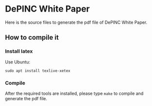 # DePINC White Paper

Here is the source files to generate the pdf file of DePINC White Paper.

## How to compile it

### Install latex

Use Ubuntu:

`sudo apt install texlive-xetex`

### Compile

After the required tools are installed, please type `make` to compile and generate the pdf file.
